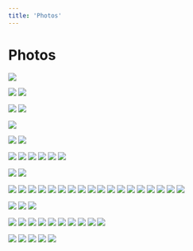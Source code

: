 ```yaml
---
title: 'Photos'
---
```


# Photos

<!-- Great Ocean Road -->

![](http://imgur.com/nBWsYt0.jpg)


<!-- Night Market -->

![](http://imgur.com/SYAchmm.jpg)
![](http://imgur.com/qoJdYJd.jpg)


<!-- Kitty -->

![](http://imgur.com/GCd52up.jpg)
![](http://imgur.com/wde6gsp.jpg)


<!-- Home -->

![](http://imgur.com/K4VkTUA.jpg)


<!-- Fish and Chips -->

![](http://imgur.com/GcYBHBu.jpg)
![](http://imgur.com/fU1SEFQ.jpg)


<!-- University -->

![](http://imgur.com/hWarvHY.jpg)
![](http://imgur.com/ad6oE01.jpg)
![](http://imgur.com/7H4ALIA.jpg)
![](http://imgur.com/2mjHmtR.jpg)
![](http://imgur.com/FMblK6G.jpg)
![](http://imgur.com/4MMGNpT.jpg)


<!-- Korea -->

![](http://imgur.com/goBeOeF.jpg)
![](http://imgur.com/85bmwqT.jpg)


<!-- Cairns -->

![](http://imgur.com/Z8zC8rY.jpg)
![](http://imgur.com/Hycn2KN.jpg)
![](http://imgur.com/EClRHW8.jpg)
![](http://imgur.com/P0sZ7Kv.jpg)
![](http://imgur.com/0II89Hl.jpg)
![](http://imgur.com/nTveIfO.jpg)
![](http://imgur.com/Pv8ZQlJ.jpg)
![](http://imgur.com/pWk7Hz1.jpg)
![](http://imgur.com/2lbhQcB.jpg)
![](http://imgur.com/AWJtdm8.jpg)
![](http://imgur.com/3H8hpBY.jpg)
![](http://imgur.com/1Tktc02.jpg)
![](http://imgur.com/Yu2hiaA.jpg)
![](http://imgur.com/jlNbIRB.jpg)
![](http://imgur.com/ZT67s2h.jpg)
![](http://imgur.com/JEFREXS.jpg)
![](http://imgur.com/ju0YbJg.jpg)
![](http://imgur.com/nvUEI7W.jpg)


<!-- Snow -->

![](http://imgur.com/0iN0LUL.jpg)
![](http://imgur.com/ZA5TNlN.jpg)
![](http://imgur.com/oZjms1j.jpg)


<!-- Kibble -->

![](http://imgur.com/wb2C1zM.jpg)
![](http://imgur.com/0TZQkFo.jpg)
![](http://imgur.com/33GDe6w.jpg)
![](http://imgur.com/K7LPEUk.jpg)
![](http://imgur.com/1cB49vv.jpg)
![](http://imgur.com/1NxktVn.jpg)
![](http://imgur.com/LIKgZYh.jpg)
![](http://imgur.com/Aw05QJi.jpg)
![](http://imgur.com/7sLMJVj.jpg)
![](http://imgur.com/oXQ7A7c.jpg)


<!-- Yiayias -->

![](http://imgur.com/AQm173z.jpg)
![](http://imgur.com/uBPXZQt.jpg)
![](http://imgur.com/ItJYoyp.jpg)
![](http://imgur.com/HLVKx0P.jpg)
![](http://imgur.com/1dZm9r5.jpg)
